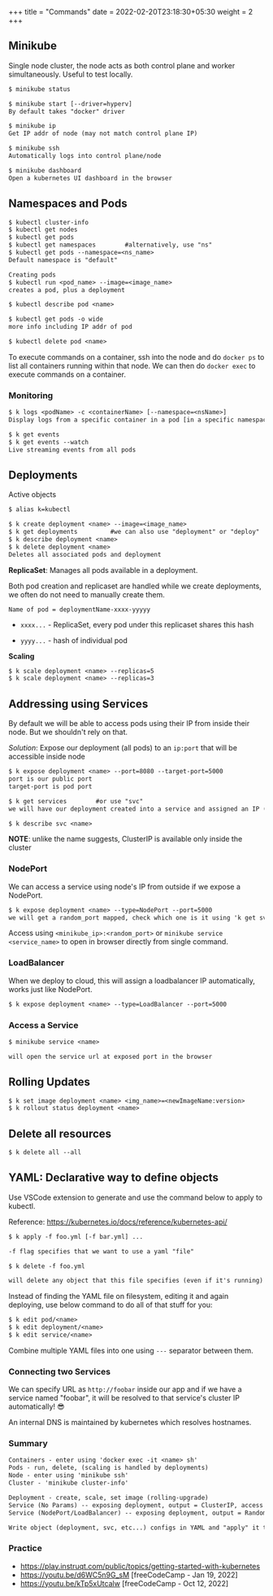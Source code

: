 +++
title = "Commands"
date = 2022-02-20T23:18:30+05:30
weight = 2
+++

## Minikube
Single node cluster, the node acts as both control plane and worker simultaneously. Useful to test locally.
```txt
$ minikube status

$ minikube start [--driver=hyperv]
By default takes "docker" driver

$ minikube ip
Get IP addr of node (may not match control plane IP)

$ minikube ssh
Automatically logs into control plane/node

$ minikube dashboard
Open a kubernetes UI dashboard in the browser
```

## Namespaces and Pods
```txt
$ kubectl cluster-info
$ kubectl get nodes
$ kubectl get pods
$ kubectl get namespaces		#alternatively, use "ns"
$ kubectl get pods --namespace=<ns_name>
Default namespace is "default"

Creating pods
$ kubectl run <pod_name> --image=<image_name>
creates a pod, plus a deployment

$ kubectl describe pod <name>

$ kubectl get pods -o wide
more info including IP addr of pod

$ kubectl delete pod <name>
```

To execute commands on a container, ssh into the node and do `docker ps` to list all containers running within that node. We can then do `docker exec` to execute commands on a container.

### Monitoring
```txt
$ k logs <podName> -c <containerName> [--namespace=<nsName>]
Display logs from a specific container in a pod [in a specific namespace]

$ k get events
$ k get events --watch
Live streaming events from all pods
```

## Deployments
Active objects
```txt
$ alias k=kubectl

$ k create deployment <name> --image=<image_name>
$ k get deployments			#we can also use "deployment" or "deploy"
$ k describe deployment <name>
$ k delete deployment <name>
Deletes all associated pods and deployment
```
**ReplicaSet**: Manages all pods available in a deployment.

Both pod creation and replicaset are handled while we create deployments, we often do not need to manually create them.

`Name of pod = deploymentName-xxxx-yyyyy`

- `xxxx...` - ReplicaSet, every pod under this replicaset shares this hash

- `yyyy...` - hash of individual pod

**Scaling**
```txt
$ k scale deployment <name> --replicas=5
$ k scale deployment <name> --replicas=3
```

## Addressing using Services
By default we will be able to access pods using their IP from inside their node. But we shouldn't rely on that.

_Solution_: Expose our deployment (all pods) to an `ip:port` that will be accessible inside node
```txt
$ k expose deployment <name> --port=8080 --target-port=5000
port is our public port
target-port is pod port

$ k get services		#or use "svc"
we will have our deployment created into a service and assigned an IP (clusterIP) here

$ k describe svc <name>
```
**NOTE**: unlike the name suggests, ClusterIP is available only inside the cluster 

### NodePort
We can access a service using node's IP from outside if we expose a NodePort.
```txt
$ k expose deployment <name> --type=NodePort --port=5000
we will get a random_port mapped, check which one is it using 'k get svc'
```
Access using `<minikube_ip>:<random_port>` or `minikube service <service_name>` to open in browser directly from single command.

### LoadBalancer
When we deploy to cloud, this will assign a loadbalancer IP automatically, works just like NodePort.
```txt
$ k expose deployment <name> --type=LoadBalancer --port=5000
```

### Access a Service
```txt
$ minikube service <name>

will open the service url at exposed port in the browser
```

## Rolling Updates
```txt
$ k set image deployment <name> <img_name>=<newImageName:version>
$ k rollout status deployment <name>
```

## Delete all resources
```txt
$ k delete all --all
```

## YAML: Declarative way to define objects
Use VSCode extension to generate and use the command below to apply to kubectl.

Reference: https://kubernetes.io/docs/reference/kubernetes-api/

```txt
$ k apply -f foo.yml [-f bar.yml] ...

-f flag specifies that we want to use a yaml "file"

$ k delete -f foo.yml

will delete any object that this file specifies (even if it's running)
```

Instead of finding the YAML file on filesystem, editing it and again deploying, use below command to do all of that stuff for you:
```txt
$ k edit pod/<name>
$ k edit deployment/<name>
$ k edit service/<name>
```

Combine multiple YAML files into one using `---` separator between them.

### Connecting two Services
We can specify URL as `http://foobar` inside our app and if we have a service named "foobar", it will be resolved to that service's cluster IP automatically! 😎

An internal DNS is maintained by kubernetes which resolves hostnames.

### Summary
```txt
Containers - enter using 'docker exec -it <name> sh'
Pods - run, delete, (scaling is handled by deployments)
Node - enter using 'minikube ssh'
Cluster - 'minikube cluster-info'

Deployment - create, scale, set image (rolling-upgrade)
Service (No Params) -- exposing deployment, output = ClusterIP, access within cluster
Service (NodePort/LoadBalancer) -- exposing deployment, output = Random port to access deployment from outside cluster

Write object (deployment, svc, etc...) configs in YAML and "apply" it to create and "delete" it to delete any objects running that are based on the specified YAML file.
```
### Practice
- https://play.instruqt.com/public/topics/getting-started-with-kubernetes
- https://youtu.be/d6WC5n9G_sM [freeCodeCamp - Jan 19, 2022]
- https://youtu.be/kTp5xUtcalw [freeCodeCamp - Oct 12, 2022]

